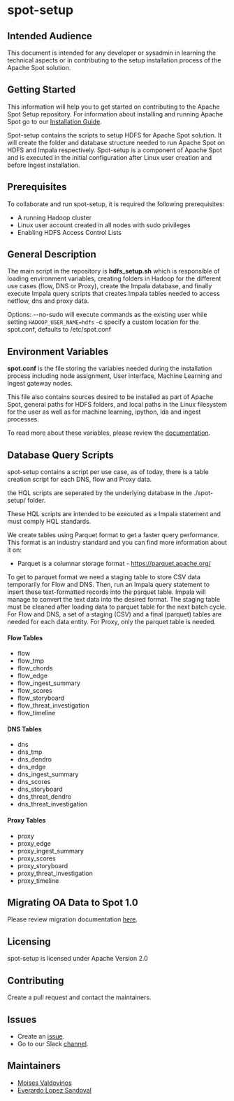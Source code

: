 # spot-setup

## Intended Audience

This document is intended for any developer or sysadmin in learning the technical aspects or in contributing to the setup installation process of the Apache Spot solution.

## Getting Started

This information will help you to get started on contributing to the Apache Spot Setup repository. For information about installing and running Apache Spot go to our [Installation Guide](http://spot.apache.org/doc/).

Spot-setup contains the scripts to setup HDFS for Apache Spot solution. It will create the folder and database structure needed to run Apache Spot on HDFS and Impala respectively. Spot-setup is a component of Apache Spot and is executed in the initial configuration after Linux user creation and before Ingest installation.

## Prerequisites

To collaborate and run spot-setup, it is required the following prerequisites:
- A running Hadoop cluster
- Linux user account created in all nodes with sudo privileges
- Enabling HDFS Access Control Lists

## General Description

The main script in the repository is **hdfs_setup.sh** which is responsible of loading environment variables, creating folders in Hadoop for the different use cases (flow, DNS or Proxy), create the Impala database, and finally execute Impala query scripts that creates Impala tables needed to access netflow, dns and proxy data.

Options:
--no-sudo     will execute commands as the existing user while setting `HADOOP_USER_NAME=hdfs`
-c            specify a custom location for the spot.conf, defaults to /etc/spot.conf

## Environment Variables

**spot.conf** is the file storing the variables needed during the installation process including node assignment, User interface, Machine Learning and Ingest gateway nodes.

This file also contains sources desired to be installed as part of Apache Spot, general paths for HDFS folders, and local paths in the Linux filesystem for the user as well as for machine learning, ipython, lda and ingest processes.

To read more about these variables, please review the [documentation](http://spot.incubator.apache.org/doc/#configuration).

## Database Query Scripts

spot-setup contains a script per use case, as of today, there is a table creation script for each DNS, flow and Proxy data.

the HQL scripts are seperated by the underlying database in the ./spot-setup/ folder.

These HQL scripts are intended to be executed as a Impala statement and must comply HQL standards.

We create tables using Parquet format to get a faster query performance. This format is an industry standard and you can find more information about it on:
- Parquet is a columnar storage format - https://parquet.apache.org/

To get to parquet format we need a staging table to store CSV data temporarily for Flow and DNS. Then, run an Impala query statement to insert these text-formatted records into the parquet table. Impala will manage to convert the text data into the desired format. The staging table must be cleaned after loading data to parquet table for the next batch cycle. For Flow and DNS, a set of a staging (CSV) and a final (parquet) tables are needed for each data entity. For Proxy, only the parquet table is needed.

#### Flow Tables
- flow
- flow_tmp
- flow_chords
- flow_edge
- flow_ingest_summary
- flow_scores
- flow_storyboard
- flow_threat_investigation
- flow_timeline

#### DNS Tables
- dns
- dns_tmp
- dns_dendro
- dns_edge
- dns_ingest_summary
- dns_scores
- dns_storyboard
- dns_threat_dendro
- dns_threat_investigation

#### Proxy Tables
- proxy
- proxy_edge
- proxy_ingest_summary
- proxy_scores
- proxy_storyboard
- proxy_threat_investigation
- proxy_timeline


## Migrating OA Data to Spot 1.0

Please review migration documentation [here](migration/README.md).

## Licensing

spot-setup is licensed under Apache Version 2.0

## Contributing

Create a pull request and contact the maintainers.

## Issues

- Create an [issue](https://issues.apache.org/jira/browse/SPOT-20?jql=project%20%3D%20SPOT).
- Go to our Slack [channel](https://apachespot.slack.com/messages/general).

## Maintainers

- [Moises Valdovinos](https://github.com/moy8011)
- [Everardo Lopez Sandoval](https://github.com/EverLoSa)

